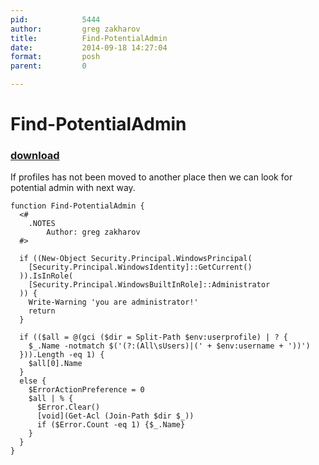 ```yaml
---
pid:            5444
author:         greg zakharov
title:          Find-PotentialAdmin
date:           2014-09-18 14:27:04
format:         posh
parent:         0

---
```


# Find-PotentialAdmin

### [download](//scripts/5444.ps1)

If profiles has not been moved to another place then we can look for potential admin with next way.

```posh
function Find-PotentialAdmin {
  <#
    .NOTES
        Author: greg zakharov
  #>
  
  if ((New-Object Security.Principal.WindowsPrincipal(
    [Security.Principal.WindowsIdentity]::GetCurrent()
  )).IsInRole(
    [Security.Principal.WindowsBuiltInRole]::Administrator
  )) {
    Write-Warning 'you are administrator!'
    return
  }
  
  if (($all = @(gci ($dir = Split-Path $env:userprofile) | ? {
    $_.Name -notmatch $('(?:(All\sUsers)|(' + $env:username + '))')
  })).Length -eq 1) {
    $all[0].Name
  }
  else {
    $ErrorActionPreference = 0
    $all | % {
      $Error.Clear()
      [void](Get-Acl (Join-Path $dir $_))
      if ($Error.Count -eq 1) {$_.Name}
    }
  }
}
```
